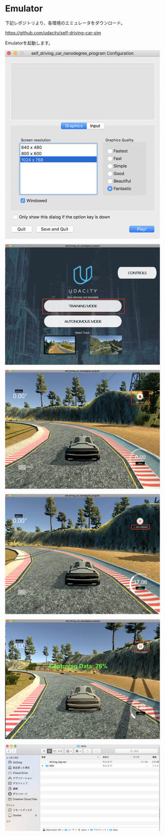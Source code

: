 # Emulator

下記レポジトリより、各環境のエミュレータをダウンロード。

https://github.com/udacity/self-driving-car-sim

Emulatorを起動します。

![](img/emu01.png)


![](img/emu02.png)

![](img/emu03.png)

![](img/emu04.png)

![](img/emu05.png)

![](img/emu06.png)


